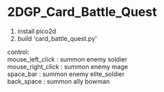# 2DGP_Card_Battle_Quest

1. install pico2d
2. build 'card_battle_quest.py'

control:\
mouse_left_click    : summon enemy soldier\
mouse_right_click   : summon enemy mage\
space_bar           : summon enemy elite_soldier\
back_space          : summon ally bowman